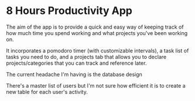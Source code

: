 # 8 Hours Productivity App

The aim of the app is to provide a quick and easy way of keeping track of how much time you spend working and what projects you've been working on.

It incorporates a pomodoro timer (with customizable intervals), a task list of tasks you need to do, and a projects tab that allows you to declare projects/categories that you can track and reference later.

The current headache I'm having is the database design

There's a master list of users but I'm not sure how efficient it is to create a new table for each user's activity.
